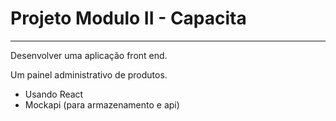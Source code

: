 # Projeto Modulo II - Capacita

---

Desenvolver uma aplicação front end.

Um painel administrativo de produtos.

- Usando React
- Mockapi (para armazenamento e api)
